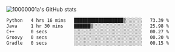![10000001a's GitHub stats](https://github-readme-stats.vercel.app/api?username=10000001a&show_icons=true&theme=onedark&count_private=true)

<!-- [![Top Langs](https://github-readme-stats.vercel.app/api/top-langs/?username=10000001a&layout=compact&theme=onedark&langs_count=5)](https://github.com/anuraghazra/github-readme-stats) -->
<!--
**10000001a/10000001a** is a ✨ _special_ ✨ repository because its `README.md` (this file) appears on your GitHub profile.

Here are some ideas to get you started:

- 🔭 I’m currently working on ...
- 🌱 I’m currently learning ...
- 👯 I’m looking to collaborate on ...
- 🤔 I’m looking for help with ...
- 💬 Ask me about ...
- 📫 How to reach me: ...
- 😄 Pronouns: ...
- ⚡ Fun fact: ...
-->

<!--START_SECTION:waka-->

```txt
Python   4 hrs 16 mins   ██████████████████▒░░░░░░   73.39 %
Java     1 hr 30 mins    ██████▒░░░░░░░░░░░░░░░░░░   25.98 %
C++      0 secs          ░░░░░░░░░░░░░░░░░░░░░░░░░   00.27 %
Groovy   0 secs          ░░░░░░░░░░░░░░░░░░░░░░░░░   00.20 %
Gradle   0 secs          ░░░░░░░░░░░░░░░░░░░░░░░░░   00.15 %
```

<!--END_SECTION:waka-->
